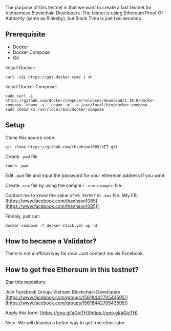 The purpose of this testnet is that we want to create a fast testnet for Vietnamese Blockchain Developers.
The tesnet is using Ethereum Proof Of Authority (same as Rinkeby), but Block Time is just two seconds.

## Prerequisite
- Docker
- Docker Compose
- Git

Install Docker:
```
curl -sSL https://get.docker.com/ | sh
```
Install Docker Compose:
```
sudo curl -L https://github.com/docker/compose/releases/download/1.18.0/docker-compose-`uname -s`-`uname -m` -o /usr/local/bin/docker-compose
sudo chmod +x /usr/local/bin/docker-compose
```

## Setup

Clone this source code:
```
git clone https://github.com/thanhson1085/VET.git
```

Create `.pwd` file
```
touch .pwd
```

Edit `.pwd` file and input the password for your ethereum address if you want.

Create `.env` file by using the sample - `.env.example` file.

Contact me to know the value of `WS_SECRET` in `.env` file. (My FB: [https://www.facebook.com/thanhson1085](https://www.facebook.com/thanhson1085))

Finnaly, just run:
```
docker-compose -f docker-stack.yml up -d
```

## How to became a Validator?
There is not a official way for now. Just contact me via Facebook.

## How to get free Ethereum in this testnet?
Star this repository.

Join Facebook Group: Vietnam Blockchain Developers [https://www.facebook.com/groups/1561844270543595/](https://www.facebook.com/groups/1561844270543595/)

Apply this form: [https://goo.gl/aQicTH](https://goo.gl/aQicTH)

Note: We will develop a better way to get free ether later
